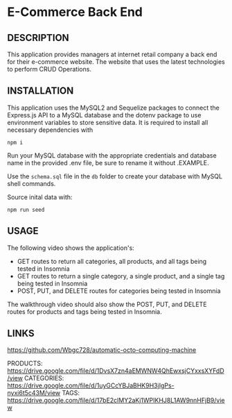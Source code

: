 # E-Commerce Back End


## DESCRIPTION
This application provides managers at internet retail company a back end for their e-commerce website. The website that uses the latest technologies to perform CRUD Operations.


## INSTALLATION
This application uses the MySQL2 and Sequelize packages to connect the Express.js API to a MySQL database and the dotenv package to use environment variables to store sensitive data. 
It is required to install all necessary dependencies with

```
npm i

```
Run your MySQL database with the appropriate credentials and database name in the provided .env file, be sure to rename it without .EXAMPLE.

Use the `schema.sql` file in the `db` folder to create your database with MySQL shell commands.

Source inital data with:

```
npm run seed

```

## USAGE

The following video shows the application's: 

- GET routes to return all categories, all products, and all tags being tested in Insomnia
- GET routes to return a single category, a single product, and a single tag being tested in Insomnia
- POST, PUT, and DELETE routes for categories being tested in Insomnia

The walkthrough video should also show the POST, PUT, and DELETE routes for products and tags being tested in Insomnia.


## LINKS

https://github.com/Wbgc728/automatic-octo-computing-machine

PRODUCTS: https://drive.google.com/file/d/1DvsX7zn4aEMWNW4QhEwxsjCYxxsXYFdD/view
CATEGORIES: https://drive.google.com/file/d/1uyGCcYBJaBHK9H3jIgPs-nyxi6t5c43M/view
TAGS: https://drive.google.com/file/d/17bE2clMY2aKj1WPIKHJ8L1AW9nnHFjB9/view
